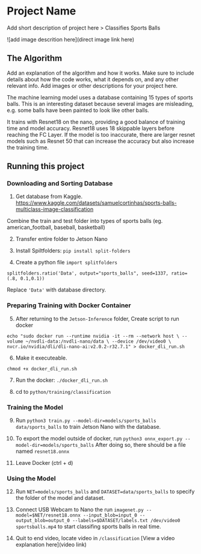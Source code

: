 # Project Name

 Add short description of project here > Classifies Sports Balls

![add image descrition here](direct image link here)

## The Algorithm

Add an explanation of the algorithm and how it works. Make sure to include details about how the code works, what it depends on, and any other relevant info. Add images or other descriptions for your project here. 

The machine learning model uses a database containing 15 types of sports balls. This is an interesting dataset because several images are misleading, e.g. some balls have been painted to look like other balls.

It trains with Resnet18 on the nano, providing a good balance of training time and model accuracy. Resnet18 uses 18 skippable layers before reaching the FC Layer. If the model is too inaccurate, there are larger resnet models such as Resnet 50 that can increase the accuracy but also increase the training time.

## Running this project

### Downloading and Sorting Database
1. Get database from Kaggle.
https://www.kaggle.com/datasets/samuelcortinhas/sports-balls-multiclass-image-classification

Combine the train and test folder into types of sports balls
(eg. american_football, baseball, basketball)

2. Transfer entire folder to Jetson Nano

3. Install Spiltfolders: `pip install split-folders`

4. Create a python file 
`import splitfolders`

`splitfolders.ratio('Data', output="sports_balls", seed=1337, ratio=(.8, 0.1,0.1))`

Replace `'Data'` with database directory.

### Preparing Training with Docker Container

5. After returning to the `Jetson-Inference` folder,
Create script to run docker

`echo "sudo docker run --runtime nvidia -it --rm --network host \
    --volume ~/nvdli-data:/nvdli-nano/data \
    --device /dev/video0 \
    nvcr.io/nvidia/dli/dli-nano-ai:v2.0.2-r32.7.1" > docker_dli_run.sh`

6. Make it executeable.

`chmod +x docker_dli_run.sh`

7. Run the docker: `./docker_dli_run.sh`

8. cd to `python/training/classification`

### Training the Model

9. Run `python3 train.py --model-dir=models/sports_balls data/sports_balls` to train Jetson Nano with the database. 

10. To export the model outside of docker, run `python3 onnx_export.py --model-dir=models/sports_balls` After doing so, there should be a file named `resnet18.onnx`

11. Leave Docker (ctrl + d)

### Using the Model

12. Run `NET=models/sports_balls` and `DATASET=data/sports_balls` to specify the folder of the model and dataset. 

13. Connect USB Webcam to Nano the run `imagenet.py --model=$NET/resnet18.onnx --input_blob=input_0 --output_blob=output_0 --labels=$DATASET/labels.txt /dev/video0  sportsballs.mp4` to start classifing sports balls in real time.

14. Quit to end video, locate video in `/classification`
[View a video explanation here](video link)
